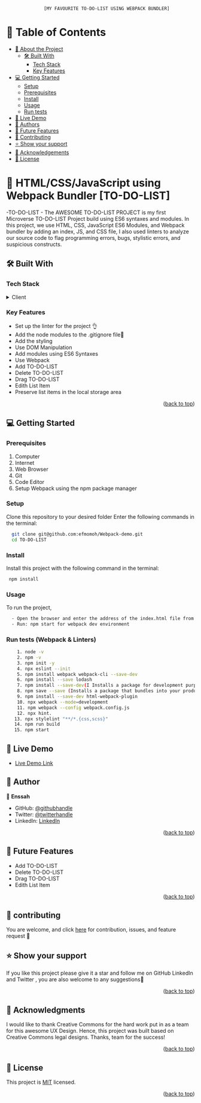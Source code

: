                   [MY FAVOURITE TO-DO-LIST USING WEBPACK BUNDLER]

# 📗 Table of Contents

- [📖 About the Project](#about-project)
  - [🛠 Built With](#built-with)
    - [Tech Stack](#tech-stack)
    - [Key Features](#key-features)
- [💻 Getting Started](#getting-started)
  - [Setup](#setup)
  - [Prerequisites](#prerequisites)
  - [Install](#install)
  - [Usage](#usage)
  - [Run tests](#run-tests)
- [🚀 Live Demo ](#-live-demo-)
- [👥 Authors](#authors)
- [🔭 Future Features](#future-features)
- [🤝 Contributing](#contributing)
- [⭐️ Show your support](#support)
- [🙏 Acknowledgements](#acknowledgements)
- [📝 License](#license)

# 📖 HTML/CSS/JavaScript using Webpack Bundler [TO-DO-LIST]<a name="about-project"></a>

-TO-DO-LIST - The AWESOME TO-DO-LIST PROJECT is my first Microverse TO-DO-LIST Project build using ES6 syntaxes and modules. In this project, we use HTML, CSS, JavaScript ES6 Modules, and Webpack bundler by adding an index, JS, and CSS file, I also used linters to analyze our source code to flag programming errors, bugs, stylistic errors, and suspicious constructs.

## 🛠 Built With <a name="built-with"></a>

### Tech Stack <a name="tech-stack"></a>

<details>
  <summary>Client</summary>
  <ul>
    <li><a href="https://html.spec.whatwg.org/">HTML</a></li>
    <li><a href="https://www.w3.org/TR/CSS/#css">CSS</a></li>
    <li><a href="#">JavaScript</a></li>
    <li><a href="#">Webpack</a></li>
  </ul>
</details>

### Key Features <a name="key-features"></a>

- Set up the linter for the project 👌
- Add the node modules to the .gitignore file🚀
- Add the styling
- Use DOM Manipulation
- Add modules using ES6 Syntaxes
- Use Webpack
- Add TO-DO-LIST
- Delete TO-DO-LIST
- Drag TO-DO-LIST
- Edith List Item
- Preserve list items in the local storage area

<p align="right">(<a href="#readme-top">back to top</a>)</p>

## 💻 Getting Started <a name="getting-started"></a>

### Prerequisites

1. Computer
2. Internet
3. Web Browser
4. Git
5. Code Editor
6. Setup Webpack using the npm package manager

### Setup

Clone this repository to your desired folder Enter the following commands in the terminal:

```sh
  git clone git@github.com:efmomoh/Webpack-demo.git
  cd TO-DO-LIST
```

### Install

Install this project with the following command in the terminal:

```sh
 npm install

```

### Usage

To run the project,

```sh
  - Open the browser and enter the address of the index.html file from your computer/server
  - Run: npm start for webpack dev environment

```

### Run tests (Webpack & Linters)

```sh
    1. node -v
    2. npm -v
    3. npm init -y
    4. npx eslint --init
    5. npm install webpack webpack-cli --save-dev
    6. npm install --save lodash
    7. npm install --save-dev(I Installs a package for development purposes)
    8. npm save --save (Installs a package that bundles into your production bundle)
    9. npm install --save-dev html-webpack-plugin
    10. npx webpack --mode=development
    11. npm webpack --config webpack.config.js
    12. npx hint.
   13. npx stylelint "**/*.{css,scss}"
   14. npm run build
   15. npm start
```

## 🚀 Live Demo <a name="live-demo"></a>

- [Live Demo Link](https://efmomoh.github.io/TO-DO-LIST/dist)


## 👥 Author <a name="authors"></a>

👤 **Enssah**

- GitHub: [@githubhandle](https://github.com/efmomoh)
- Twitter: [@twitterhandle](https://twitter.com/@efmomoh)
- LinkedIn: [LinkedIn](https://www.linkedin.com/in/efmomoh?lipi=urn%3Ali%3Apage%3Ad_flagship3_profile_view_base_contact_details%3BQI%2F5GWZxS063VqRg2rilyg%3D%3D)

<p align="right">(<a href="#readme-top">back to top</a>)</p>

## 🔭 Future Features <a name="future-features"></a>

- Add TO-DO-LIST
- Delete TO-DO-LIST
- Drag TO-DO-LIST
- Edith List Item

<p align="right">(<a href="#readme-top">back to top</a>)</p>

## 🤝 contributing <a name="contributing"></a>

You are welcome, and click <a href="https://github.com/efmomoh/Webpack-demo/issues/2">here</a> for contribution, issues, and feature request 🙏

## ⭐️ Show your support <a name="support"></a>

If you like this project please give it a star and follow me on GitHub LinkedIn and Twitter
, you are also welcome to any suggestions🙏

<p align="right">(<a href="#readme-top">back to top</a>)</p>

## 🙏 Acknowledgments <a name="acknowledgements"></a>

I would like to thank Creative Commons for the hard work put in as a team for this awesome UX Design. Hence, this project was built based on Creative Commons legal designs. Thanks, team for the success!

<p align="right">(<a href="#readme-top">back to top</a>)</p>

## 📝 License <a name="license"></a>

This project is [MIT](./LICENSE) licensed.

<p align="right">(<a href="#readme-top">back to top</a>)</p>
